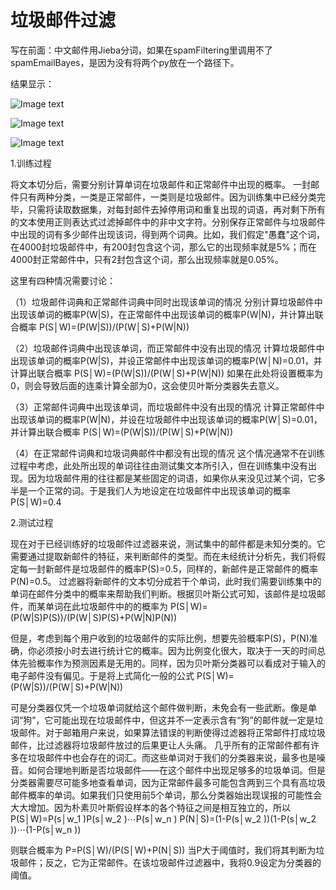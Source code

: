 # 垃圾邮件过滤

写在前面：中文邮件用Jieba分词，如果在spamFiltering里调用不了spamEmailBayes，是因为没有将两个py放在一个路径下。

结果显示：

![Image text](https://github.com/cksywang/spam/blob/master/bayesspam%E7%BB%93%E6%9E%9C.png)

![Image text](https://github.com/cksywang/spam/blob/master/bayesspam%E7%BB%93%E6%9E%9C2.png)

![Image text](https://github.com/cksywang/spam/blob/master/bayesspam%E7%BB%93%E6%9E%9C3.png)

1.训练过程

将文本切分后，需要分别计算单词在垃圾邮件和正常邮件中出现的概率。
一封邮件只有两种分类，一类是正常邮件，一类则是垃圾邮件。因为训练集中已经分类完毕，只需将读取数据集，对每封邮件去掉停用词和重复出现的词语，再对剩下所有的文本使用正则表达式过滤掉邮件中的非中文字符。分别保存正常邮件与垃圾邮件中出现的词有多少邮件出现该词，得到两个词典。比如，我们假定"愚蠢"这个词，在4000封垃圾邮件中，有200封包含这个词，那么它的出现频率就是5%；而在4000封正常邮件中，只有2封包含这个词，那么出现频率就是0.05%。

这里有四种情况需要讨论：

（1）垃圾邮件词典和正常邮件词典中同时出现该单词的情况
分别计算垃圾邮件中出现该单词的概率P(W|S)，在正常邮件中出现该单词的概率P(W|N)，并计算出联合概率
P(S│W)=(P(W|S))/(P(W│S)+P(W|N))

（2）垃圾邮件词典中出现该单词，而正常邮件中没有出现的情况
计算垃圾邮件中出现该单词的概率P(W|S)，并设正常邮件中出现该单词的概率P(W│N)=0.01，并计算出联合概率
P(S│W)=(P(W|S))/(P(W│S)+P(W|N))
如果在此处将设置概率为0，则会导致后面的连乘计算全部为0，这会使贝叶斯分类器失去意义。

（3）正常邮件词典中出现该单词，而垃圾邮件中没有出现的情况
计算正常邮件中出现该单词的概率P(W|N)，并设在垃圾邮件中出现该单词的概率P(W│S)=0.01，并计算出联合概率
P(S│W)=(P(W|S))/(P(W│S)+P(W|N))

（4）在正常邮件词典和垃圾词典邮件中都没有出现的情况
这个情况通常不在训练过程中考虑，此处所出现的单词往往由测试集文本所引入，但在训练集中没有出现。因为垃圾邮件用的往往都是某些固定的词语，如果你从来没见过某个词，它多半是一个正常的词。于是我们人为地设定在垃圾邮件中出现该单词的概率P(S│W)=0.4

2.测试过程

现在对于已经训练好的垃圾邮件过滤器来说，测试集中的邮件都是未知分类的。它需要通过提取新邮件的特征，来判断邮件的类型。而在未经统计分析先，我们将假定每一封新邮件是垃圾邮件的概率P(S)=0.5，同样的，新邮件是正常邮件的概率P(N)=0.5。
过滤器将新邮件的文本切分成若干个单词，此时我们需要训练集中的单词在邮件分类中的概率来帮助我们判断。根据贝叶斯公式可知，该邮件是垃圾邮件，而某单词在此垃圾邮件中的的概率为
P(S│W)=(P(W|S)P(S))/(P(W│S)P(S)+P(W|N)P(N))

但是，考虑到每个用户收到的垃圾邮件的实际比例，想要先验概率P(S)，P(N)准确，你必须按小时去进行统计它的概率。因为比例变化很大，取决于一天的时间总体先验概率作为预测因素是无用的。同样，因为贝叶斯分类器可以看成对于输入的电子邮件没有偏见。于是将上式简化一般的公式
P(S│W)=(P(W|S))/(P(W│S)+P(W|N))

可是分类器仅凭一个垃圾单词就给这个邮件做判断，未免会有一些武断。像是单词“狗”，它可能出现在垃圾邮件中，但这并不一定表示含有“狗”的邮件就一定是垃圾邮件。对于邮箱用户来说，如果算法错误的判断使得过滤器将正常邮件打成垃圾邮件，比过滤器将垃圾邮件放过的后果更让人头痛。
几乎所有的正常邮件都有许多在垃圾邮件中也会存在的词汇。而这些单词对于我们的分类器来说，最多也是噪音。如何合理地判断是否垃圾邮件——在这个邮件中出现足够多的垃圾单词。但是分类器需要尽可能多地查看单词，因为正常邮件最多可能包含两到三个具有高垃圾邮件概率的单词。如果我们只使用前5个单词，那么分类器始出现误报的可能性会大大增加。因为朴素贝叶斯假设样本的各个特征之间是相互独立的，所以
P(S│W)=P(s│w_1 )P(s│w_2 )⋯P(s│w_n )
P(N│S)=(1-P(s│w_2 ))(1-P(s│w_2 ))⋯(1-P(s│w_n ))

则联合概率为
P=P(S│W)/(P(S│W)+P(N│S))
当P大于阈值时，我们将其判断为垃圾邮件；反之，它为正常邮件。在该垃圾邮件过滤器中，我将0.9设定为分类器的阈值。
